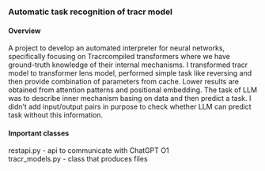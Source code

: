 ### Automatic task recognition of tracr model
#### Overview
A project to develop an automated interpreter for neural networks, specifically focusing on Tracrcompiled transformers where we have ground-truth knowledge of their internal mechanisms.
I transformed tracr model to transformer lens model, performed simple task like reversing and
then provide combination of parameters from cache. Lower results are obtained from attention
patterns and positional embedding. The task of LLM was to describe inner mechanism basing on
data and then predict a task.
I didn’t add input/output pairs in purpose to check whether LLM can predict task without this
information.
#### Important classes
restapi.py - api to communicate with ChatGPT O1<br>
tracr_models.py - class that produces files
